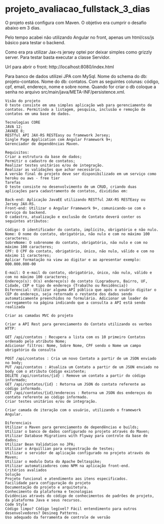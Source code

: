 # projeto_avaliacao_fullstack_3_dias

O projeto está configura com Maven. O objetivo era cumprir o desafio abaixo em 3 dias.

Pelo tempo acabei não utilizando Angular no front, apenas um html/css/js básico para testar o backend. 

Como era pra utilizar Jax-rs jersey optei por deixar simples como grizzly server. Para testar basta executar a classe Servidor. 

Url para abrir o front: http://localhost:8080/index.html

Para banco de dados utilizei JPA com MySql. Nome do schema do db: projeto-contatos. Nome do db: contatos. Com as seguintes colunas: código, cpf, email, endereço, nome e sobre nome. Quando for criar o db coloque a senha no arquivo src/main/java/META-INF/persistence.xml.


```
Visão do projeto
O teste consiste em uma simples aplicação web para gerenciamento de contatos. Permitindo a listagem, pesquisa, inclusão e remoção de contatos em uma base de dados.

Tecnologias CORE
JAVA 12;
JAVAEE 8;
RESTful API JAX-RS RESTEasy ou framework Jersey;
Single Page Application com Angular Framework 9+;
Gerenciador de dependências Maven.

Requisitos:
Criar a estrutura da base de dados;
Permitir o cadastro de contatos;
Realizar testes unitários e/ou de integração.
Realizar as validações que achar necessário.
A versão final do projeto deve ser disponibilizado em um serviço como heroku ou aws - free tier
Tarefas
O teste consiste no desenvolvimento de um CRUD, criando duas aplicações para cadastramento de contatos, divididas em:

Back-end: Aplicação JavaEE utilizando RESTful JAX-RS RESTEasy ou Jersey JAX-RS.
Front-end: Utilizar o Angular Framework 9+, comunicando-se com o serviço do backend.
O cadastro, atualização e exclusão de Contato deverá conter os seguintes atributos:

Código: O identificador do contato, implícito, obrigatório e não nulo.
Nome: O nome do contato, obrigatório, não nulo e com no máximo 100 caracteres;
SobreNome: O sobrenome do contato, obrigatório, não nulo e com no máximo 100 caracteres;
CPF: O CPF do contato, obrigatório, único, não nulo, válido e com no máximo 11 caracteres;
Aplicar formatação na view ao digitar e ao apresentar exemplo: 000.000.000-00

E-mail: O e-mail do contato, obrigatório, único, não nulo, válido e com no máximo 100 caracteres;
Endereço(s): O(s) endereço(s) do contato (Logradouro, Bairro, UF, Cidade, CEP e tipo de endereço {Trabalho ou Residência})
Diferencial: Utilizar alguma API pública que após o usuário digitar o CEP do endereço, seja retornado o restante dos dados sendo automaticamente preenchidos no formulário. Adicionar um loader de carregamento na página indicando que a consulta a API está sendo realizada

Criar as camadas MVC do projeto

Criar a API Rest para gerenciamento do Contato utilizando os verbos HTTP:

GET /api/contatos : Recupera a lista com os 10 primeiro Contatos ordenado pelo atributo Nome;
Adicionar filtros: Nome, Sobre Nome, CPF sendo o Nome um campo obrigatório da consulta

POST /api/contatos : Cria um novo Contato a partir de um JSON enviado no body;
PUT /api/contatos : Atualiza um Contato a partir de um JSON enviado no body com o atributo Código existente;
DELETE /api/contatos/{id} : Remove um contato a partir do código informado;
GET /api/contatos/{id} : Retorna um JSON do contato referente ao código informado.
GET /api/contatos/{id}/enderecos : Retorna um JSON dos endereços do contato referente ao código informado.
Criar testes unitários e/ou de integração.

Criar camada de iteração com o usuário, utilizando o framework Angular.

Diferenciais
Utilizar o Maven para gerenciamento de dependências e builds;
Utilizar o banco de dados configurado no projeto através do Maven;
Utilizar Database Migrations with Flyway para controle da base de dados;
Utilizar Bean Validation no JPA;
Utilizar o Arquillian para orquestração de testes;
Utilizar o servidor de aplicação configurado no projeto através do Maven;
Utilizar o modulo Data do Apache Deltaspike;
Utilizar automatizadores como NPM na aplicação front-end.
Critérios avaliados
Solução
Projeto funcional e atendimento aos itens especificados.
Facilidade para configuração do projeto
Documentação do projeto e arquitetura.
Conhecimento da plataforma e tecnologias
Evidências através do código de conhecimentos de padrões de projeto, da plataforma Java e seus recursos.
Code Style
Código limpo? Código legível? Fácil entendimento para outros desenvolvedores? Desineg Patterns.
Uso adequado da ferramenta de controle de versão
```
